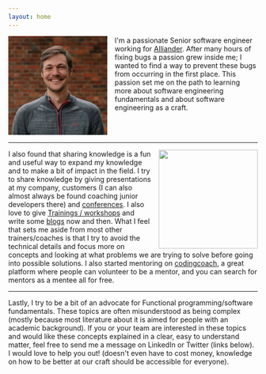 ```yaml
---
layout: home
---
```

<p>
<img src="assets/img/profile.jpg" style="width:200px;height:200px;float:left;margin-right:15px">
I'm a passionate Senior software engineer working for <a href="http://www.alliander.com" title="Alliander" alt="Alliander" target="_blank">Alliander</a>.
After many hours of fixing bugs a passion grew inside me; I wanted to find a way to prevent these bugs from occurring in the first place.
This passion set me on the path to learning more about software engineering fundamentals and about software engineering as a craft.
</p>
<br/>
<br/>
<hr/>

<p>
<img src="assets/img/speaking.jpg" style="width:200px;height:200px;float:right;margin-left:15px">
I also found that sharing knowledge is a fun and useful way to expand my knowledge and to make a bit of impact in the field.
I try to share knowledge by giving presentations at my company, customers (I can also almost always be found coaching junior developers there) and <a href="/talks" title="conferences" alt="conferences">conferences</a>.
I also love to give <a href="/workshops" title="workshops" alt="conferences">Trainings / workshops</a> and write some <a href="https://blog.jdriven.com/author/ties-van-de-ven/" target="_blank" title="blogs" alt="blogs">blogs</a> now and then.
What I feel that sets me aside from most other trainers/coaches is that I try to avoid the technical details and focus more on concepts and looking at what problems we are trying to solve before going into possible solutions.
I also started mentoring on <a href="https://mentors.codingcoach.io/u/639c88294474770664cbf315?name=Ties+van+de+Ven" title="codingcoach" alt="codingcoach" target="_blank">codingcoach</a>, a great platform where people can volunteer to be a mentor, and you can search for mentors as a mentee all for free.
</p>
<hr/>
<p>
Lastly, I try to be a bit of an advocate for Functional programming/software fundamentals.
These topics are often misunderstood as being complex (mostly because most literature about it is aimed for people with an academic background).
If you or your team are interested in these topics and would like these concepts explained in a clear, easy to understand matter, feel free to send me a message on LinkedIn or Twitter (links below).
I would love to help you out! (doesn't even have to cost money, knowledge on how to be better at our craft should be accessible for everyone).
</p>